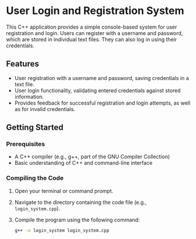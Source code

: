 # User Login and Registration System  

This C++ application provides a simple console-based system for user registration and login. Users can register with a username and password, which are stored in individual text files. They can also log in using their credentials.  

## Features  

- User registration with a username and password, saving credentials in a text file.  
- User login functionality, validating entered credentials against stored information.  
- Provides feedback for successful registration and login attempts, as well as for invalid credentials.  

## Getting Started  

### Prerequisites  

- A C++ compiler (e.g., g++, part of the GNU Compiler Collection)  
- Basic understanding of C++ and command-line interface  

### Compiling the Code  

1. Open your terminal or command prompt.  
2. Navigate to the directory containing the code file (e.g., `login_system.cpp`).  
3. Compile the program using the following command:  

   ```bash  
   g++ -o login_system login_system.cpp
